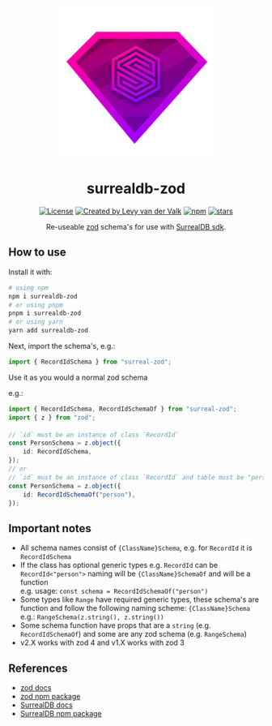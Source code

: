 <p align="center">
    <img width="300" src="./img/surreal-zod.svg" />
</p>

<h1 align="center">surrealdb-zod</h1>
<p align="center">
<a href="https://opensource.org/licenses/MIT" rel="nofollow"><img src="https://img.shields.io/github/license/ShadowWolf308/surrealdb-zod" alt="License"></a>
<a href="https://github.com/ShadowWolf308"><img src="https://img.shields.io/badge/created%20by-@ShadowWolf308 -45c724.svg" alt="Created by Levy van der Valk"></a>
<a href="https://www.npmjs.com/package/surrealdb-zod" rel="nofollow"><img src="https://img.shields.io/npm/dw/surrealdb-zod" alt="npm"></a>
<a href="https://github.com/ShadowWolf308/surrealdb-zod" rel="nofollow"><img src="https://img.shields.io/github/stars/ShadowWolf308/surrealdb-zod?style=flat
" alt="stars"></a>
</p>
<p align="center">Re-useable <a href="https://www.npmjs.com/package/zod">zod</a> schema's for use with <a href="https://www.npmjs.com/package/surrealdb">SurrealDB sdk</a>.</p>

## How to use
Install it with:

```sh
# using npm
npm i surrealdb-zod
# or using pnpm
pnpm i surrealdb-zod
# or using yarn
yarn add surrealdb-zod
```

Next, import the schema's, e.g.:

```ts
import { RecordIdSchema } from "surreal-zod";
```

Use it as you would a normal zod schema

e.g.:

```ts
import { RecordIdSchema, RecordIdSchemaOf } from "surreal-zod";
import { z } from "zod";

// `id` must be an instance of class `RecordId`
const PersonSchema = z.object({
	id: RecordIdSchema,
});
// or
// `id` must be an instance of class `RecordId` and table must be "person"
const PersonSchema = z.object({
	id: RecordIdSchemaOf("person"),
});
```

## Important notes
* All schema names consist of `{ClassName}Schema`, e.g. for `RecordId` it is `RecordIdSchema`
* If the class has optional generic types e.g. `RecordId` can be `RecordId<"person">` naming will be `{ClassName}SchemaOf` and will be a function  
e.g. usage: `const schema = RecordIdSchemaOf("person")`
* Some types like `Range` have required generic types, these schema's are function and follow the following naming scheme: `{ClassName}Schema`  
e.g.: `RangeSchema(z.string(), z.string())`
* Some schema function have props that are a `string` (e.g. `RecordIdSchemaOf`) and some are any zod schema (e.g. `RangeSchema`)
* v2.X works with zod 4 and v1.X works with zod 3

## References
* [zod docs](https://zod.dev/)
* [zod npm package ](https://www.npmjs.com/package/zod)
* [SurrealDB docs](https://surrealdb.com/)
* [SurrealDB npm package](https://www.npmjs.com/package/surrealdb)